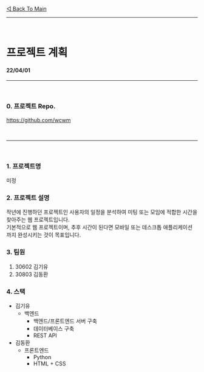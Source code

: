 [◁ Back To Main][backtomain]

---
<br>

# 프로젝트 계획
#### 22/04/01
---

<br>

### 0. 프로젝트 Repo.
https://github.com/wcwm

<br>

---
<br>

### 1. 프로젝트명
미정

### 2. 프로젝트 설명
작년에 진행하던 프로젝트인 사용자의 일정을 분석하여 미팅 또는 모임에 적합한 시간을 찾아주는 웹 프로젝트입니다. <br>
기본적으로 웹 프로젝트이며, 추후 시간이 된다면 모바일 또는 데스크톱 애플리케이션 까지 완성시키는 것이 목표입니다. <br>

### 3. 팀원
  1. 30602 김기유
  2. 30803 김동환


### 4. 스택
  - 김기유
    - 백엔드
      - 백엔드/프론트엔드 서버 구축
      - 데이터베이스 구축
      - REST API
  - 김동환
    - 프론트엔드
      - Python
      - HTML + CSS

[backtomain]: ../README.md "Back To Main Page"